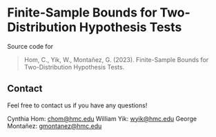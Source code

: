 # Finite-Sample Bounds for Two-Distribution Hypothesis Tests
Source code for 
> Hom, C., Yik, W., Montañez, G. (2023). Finite-Sample Bounds for Two-Distribution Hypothesis Tests.

## Contact
Feel free to contact us if you have any questions!

Cynthia Hom: chom@hmc.edu
William Yik: wyik@hmc.edu
George Montañez: gmontanez@hmc.edu 
